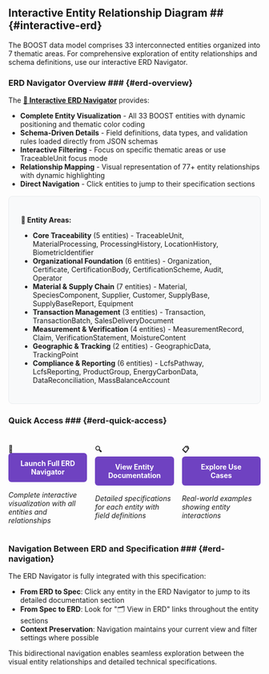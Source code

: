 ## Interactive Entity Relationship Diagram ## {#interactive-erd}

The BOOST data model comprises 33 interconnected entities organized into 7 thematic areas. For comprehensive exploration of entity relationships and schema definitions, use our interactive ERD Navigator.

### ERD Navigator Overview ### {#erd-overview}

The **[🌟 Interactive ERD Navigator](erd-navigator/index.html)** provides:

- **Complete Entity Visualization** - All 33 BOOST entities with dynamic positioning and thematic color coding
- **Schema-Driven Details** - Field definitions, data types, and validation rules loaded directly from JSON schemas  
- **Interactive Filtering** - Focus on specific thematic areas or use TraceableUnit focus mode
- **Relationship Mapping** - Visual representation of 77+ entity relationships with dynamic highlighting
- **Direct Navigation** - Click entities to jump to their specification sections

<div class="erd-preview-container">

**🎯 Entity Areas:**
- **Core Traceability** (5 entities) - TraceableUnit, MaterialProcessing, ProcessingHistory, LocationHistory, BiometricIdentifier
- **Organizational Foundation** (6 entities) - Organization, Certificate, CertificationBody, CertificationScheme, Audit, Operator  
- **Material & Supply Chain** (7 entities) - Material, SpeciesComponent, Supplier, Customer, SupplyBase, SupplyBaseReport, Equipment
- **Transaction Management** (3 entities) - Transaction, TransactionBatch, SalesDeliveryDocument
- **Measurement & Verification** (4 entities) - MeasurementRecord, Claim, VerificationStatement, MoistureContent
- **Geographic & Tracking** (2 entities) - GeographicData, TrackingPoint
- **Compliance & Reporting** (6 entities) - LcfsPathway, LcfsReporting, ProductGroup, EnergyCarbonData, DataReconciliation, MassBalanceAccount

</div>

### Quick Access ### {#erd-quick-access}

<div class="erd-links">

**🌟 [Launch Full ERD Navigator](erd-navigator/index.html)**  
*Complete interactive visualization with all entities and relationships*

**🔍 [View Entity Documentation](#core-entities)**  
*Detailed specifications for each entity with field definitions*

**📋 [Explore Use Cases](#use-cases)**  
*Real-world examples showing entity interactions*

</div>

### Navigation Between ERD and Specification ### {#erd-navigation}

The ERD Navigator is fully integrated with this specification:

- **From ERD to Spec**: Click any entity in the ERD Navigator to jump to its detailed documentation section
- **From Spec to ERD**: Look for "🗂️ View in ERD" links throughout the entity sections
- **Context Preservation**: Navigation maintains your current view and filter settings where possible

This bidirectional navigation enables seamless exploration between the visual entity relationships and detailed technical specifications.

<style>
.erd-preview-container {
  background-color: #f8f9fa;
  border: 1px solid #e9ecef;
  border-radius: 8px;
  padding: 1.5rem;
  margin: 1rem 0;
}

.erd-links {
  display: grid;
  grid-template-columns: 1fr;
  gap: 1rem;
  margin: 1.5rem 0;
}

.erd-links a {
  display: block;
  padding: 12px 20px;
  background-color: #6f42c1;
  color: white;
  text-decoration: none;
  border-radius: 6px;
  font-weight: bold;
  text-align: center;
  transition: all 0.2s ease;
}

.erd-links a:hover {
  background-color: #5a359a;
  transform: translateY(-1px);
  box-shadow: 0 4px 8px rgba(0,0,0,0.1);
}

@media (min-width: 768px) {
  .erd-links {
    grid-template-columns: 1fr 1fr 1fr;
  }
}

@media print {
  .erd-links a {
    background-color: transparent;
    color: #6f42c1;
    border: 2px solid #6f42c1;
  }
}
</style>